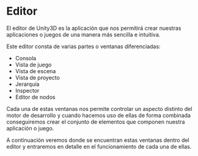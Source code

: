 # Editor

El editor de Unity3D es la aplicación que nos permitirá crear nuestras aplicaciones o juegos de una manera más sencilla e intuitiva.

Este editor consta de varias partes o ventanas diferenciadas:

* Consola
* Vista de juego
* Vista de escena
* Vista de proyecto
* Jerarquía
* Inspector
* Editor de nodos

Cada una de estas ventanas nos permite controlar un aspecto distinto del motor de desarrollo y cuando hacemos uso de ellas de forma combinada conseguiremos crear el conjunto de
elementos que componen nuestra aplicación o juego.

A continuación veremos donde se encuentran estas ventanas dentro del editor y entraremos en detalle en el funcionamiento de cada una de ellas.
